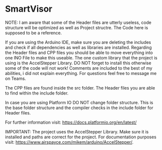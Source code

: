 # SmartVisor

NOTE:
I am aware that some of the Header files are utterly useless, code structure will be optimized as well as Project structre. The Code here is supposed to be a reference. 

If you are using the Arduino IDE, make sure you are deleting the includes and check if all dependencies as well as libraries are installed. Regarding the Header files and CPP files you should be able to move everything into one INO File to make this useable. The one custom library that the project is using is the AccelStepper Library. DO NOT forget to install this otherwise some of the code will not work! Comments are included to the best of my abilities, i did not explain everything. For questions feel free to message me on Teams.

The CPP files are found inside the src folder.
The Header files you are able to find within the include folder.

In case you are using Platform IO DO NOT change folder structure. This is the base folder structure and the compiler checks in the include folder for Header files. 

For further information visit: https://docs.platformio.org/en/latest/


IMPORTANT:
The project uses the AccelStepper Library. Make sure it is installed and paths are correct for the project. For documentation purposes visit: https://www.airspayce.com/mikem/arduino/AccelStepper/.


